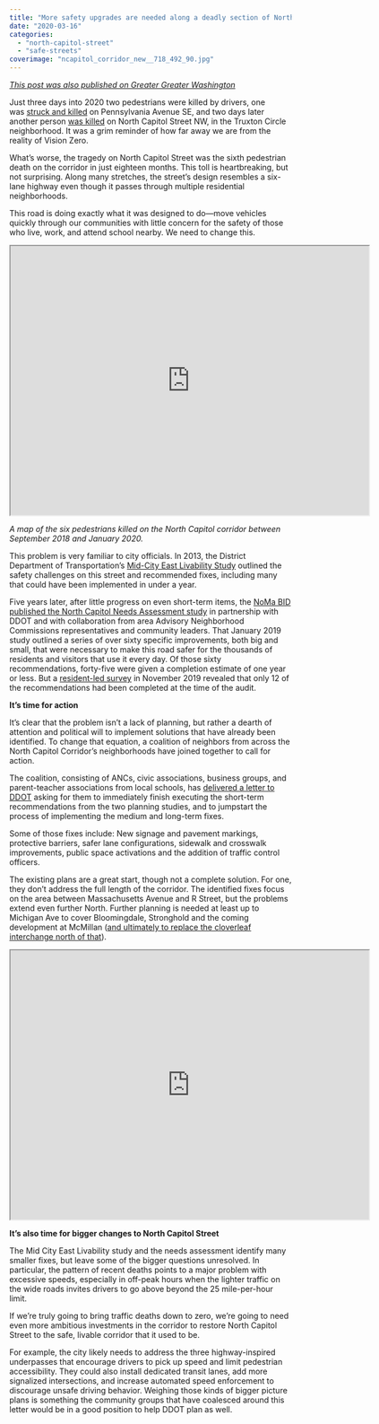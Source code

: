 ```yaml
---
title: "More safety upgrades are needed along a deadly section of North Capitol Street"
date: "2020-03-16"
categories: 
  - "north-capitol-street"
  - "safe-streets"
coverimage: "ncapitol_corridor_new__718_492_90.jpg"
---
```


_[This post was also published on Greater Greater Washington](https://ggwash.org/view/76602/more-safety-upgrades-are-needed-along-the-north-capitol-corridor)_

Just three days into 2020 two pedestrians were killed by drivers, one was [struck and killed](https://ggwash.org/view/75565/2020-begins-with-a-stark-reminder-about-our-dangerous-roads) on Pennsylvania Avenue SE, and two days later another person [was killed](http://mpdc.dc.gov/release/traffic-fatality-1400-block-north-capitol-street-northeast) on North Capitol Street NW, in the Truxton Circle neighborhood. It was a grim reminder of how far away we are from the reality of Vision Zero.

What’s worse, the tragedy on North Capitol Street was the sixth pedestrian death on the corridor in just eighteen months. This toll is heartbreaking, but not surprising. Along many stretches, the street’s design resembles a six-lane highway even though it passes through multiple residential neighborhoods.

This road is doing exactly what it was designed to do—move vehicles quickly through our communities with little concern for the safety of those who live, work, and attend school nearby. We need to change this.

<iframe src="https://www.google.com/maps/d/embed?mid=1Xbg9zsbSOJM9rBuM1HaM2KnvkOugCb2m" width="640" height="480"></iframe>

_A map of the six pedestrians killed on the North Capitol corridor between September 2018 and January 2020._

This problem is very familiar to city officials. In 2013, the District Department of Transportation’s [Mid-City East Livability Study](https://ddot.dc.gov/sites/default/files/dc/sites/ddot/page_content/attachments/DC%20Mid-City%20East%20Livability%20FINAL%20web_Part1.pdf) outlined the safety challenges on this street and recommended fixes, including many that could have been implemented in under a year.

Five years later, after little progress on even short-term items, the [NoMa BID published the North Capitol Needs Assessment study](https://www.nomabid.org/wp-content/uploads/2019/01/North-Capitol-Street-Needs-Assessment-Report-011619-WEB.pdf) in partnership with DDOT and with collaboration from area Advisory Neighborhood Commissions representatives and community leaders. That January 2019 study outlined a series of over sixty specific improvements, both big and small, that were necessary to make this road safer for the thousands of residents and visitors that use it every day. Of those sixty recommendations, forty-five were given a completion estimate of one year or less. But a [resident-led survey](https://docs.google.com/spreadsheets/d/1Jbvuc3tOVGL8niC-T6lxaoHpByBa9xBEy7NInbcrSgM/edit#gid=1558992093) in November 2019 revealed that only 12 of the recommendations had been completed at the time of the audit.

**It’s time for action**

It’s clear that the problem isn’t a lack of planning, but rather a dearth of attention and political will to implement solutions that have already been identified. To change that equation, a coalition of neighbors from across the North Capitol Corridor’s neighborhoods have joined together to call for action.

The coalition, consisting of ANCs, civic associations, business groups, and parent-teacher associations from local schools, has [delivered a letter to DDOT](https://docs.google.com/document/d/1Hu_H25a06sQAMj1nmjc7q8SE5TWOGZVkPRMBy1qv5XY/edit) asking for them to immediately finish executing the short-term recommendations from the two planning studies, and to jumpstart the process of implementing the medium and long-term fixes.

Some of those fixes include: New signage and pavement markings, protective barriers, safer lane configurations, sidewalk and crosswalk improvements, public space activations and the addition of traffic control officers.

The existing plans are a great start, though not a complete solution. For one, they don’t address the full length of the corridor. The identified fixes focus on the area between Massachusetts Avenue and R Street, but the problems extend even further North. Further planning is needed at least up to Michigan Ave to cover Bloomingdale, Stronghold and the coming development at McMillan ([and ultimately to replace the cloverleaf interchange north of that](https://ggwash.org/view/76264/will-development-at-the-armed-forces-retirement-home-mesh-with-the-city-or-be-another-planning-disaster)).

<iframe src="https://www.google.com/maps/d/embed?mid=1BN0YKyjqAxsA80Lsdydv5zwpTPblEkmV" width="640" height="480"></iframe>

**It’s also time for bigger changes to North Capitol Street**

The Mid City East Livability study and the needs assessment identify many smaller fixes, but leave some of the bigger questions unresolved. In particular, the pattern of recent deaths points to a major problem with excessive speeds, especially in off-peak hours when the lighter traffic on the wide roads invites drivers to go above beyond the 25 mile-per-hour limit.

If we’re truly going to bring traffic deaths down to zero, we’re going to need even more ambitious investments in the corridor to restore North Capitol Street to the safe, livable corridor that it used to be.

For example, the city likely needs to address the three highway-inspired underpasses that encourage drivers to pick up speed and limit pedestrian accessibility. They could also install dedicated transit lanes, add more signalized intersections, and increase automated speed enforcement to discourage unsafe driving behavior. Weighing those kinds of bigger picture plans is something the community groups that have coalesced around this letter would be in a good position to help DDOT plan as well.
